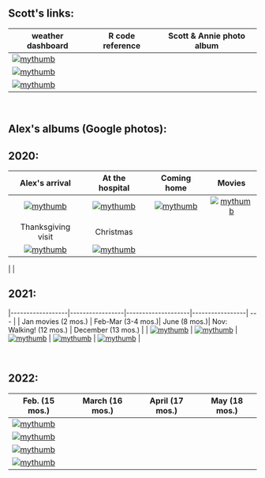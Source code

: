 <br>

## Scott's links:

| weather dashboard | R code reference | Scott & Annie photo album  |
|-----|-----|-----|
| [![mythumb](assets/weather%20icon.png "Weather dashboard")](docs/SRM_weather7.html)  | 
[![mythumb](assets/code.png "SRM code")](docs/SRM_code.html)    | 
[![mythumb](images/Scott%20n%20Annie%20thm.jpg "Scott & Annie 2020")](https://photos.app.goo.gl/Lyh4CcWdFuuiufuv5)    |

<br>

## Alex's albums (Google photos):

## 2020:

| Alex's arrival |   At the hospital    | Coming home  | Movies    |
|:-----------------:|:----------------:|:------------------:|:------------------:|
| [![mythumb](images/introducing-alex-galen-marion_thm.jpg "Birthday")](https://photos.app.goo.gl/UsbqoToZ5JBLwnLX9) |   [![mythumb](images/hospital_thm.jpg "At the hospital")](https://photos.app.goo.gl/Msw5y5udBryZNi338)   | [![mythumb](images/coming%20home%202%20thm.jpg "Coming home")](https://photos.app.goo.gl/KvWUrYm67uxNgAHp7) | [![mythumb](images/movies_thm.jpg "Movies")](https://photos.app.goo.gl/4mnHxyz3WaqjsbZn9) |
|   |   |   |   |
| Thanksgiving visit| Christmas |    |    |   
| [![mythumb](images/thanskgiving%20thm.jpg "Thanksgiving")](https://photos.app.goo.gl/9DxJhFJFUpnhJAe86)       | [![mythumb](images/christmas%20thm2.jpg "First Christmas")](https://photos.app.goo.gl/rDrpdgzfQ8Rj3SrD6) |
|
|                                                              

## 2021:

|------------------|-----------------|--------------------|-----------------| --- |
| Jan movies (2 mos.) | Feb-Mar (3-4 mos.)| June (8 mos.)| Nov: Walking! (12 mos.) | December (13 mos.) |
| [![mythumb](images/Jan%20movies%20thm.jpg "Movies from Jan 2021")](https://photos.app.goo.gl/Li67ZVJuo2Hgy5Gn6) | [![mythumb](images/3-4%20mos%20thm.jpg "3-4 mos")](https://photos.app.goo.gl/snuXCZF9zKHdtegE9) | [![mythumb](images/pre-crawling%20thm.jpg "last of the pre-crawling era")](https://photos.app.goo.gl/a3Ltsy1xZ3wZJPWH9) | [![mythumb](images/walking%20thm.jpg "Walking!!")](https://photos.app.goo.gl/SK3Sv5So67rF2tHn7) |
[![mythumb](images/snow%2021%20thm.jpg "Christmas etc.")](https://photos.app.goo.gl/AV1g4iXsNHVq6JyH9) |



<br>

## 2022:

| Feb. (15 mos.) | March (16 mos.)| April (17 mos.)| May (18 mos.) |
|---|---|---|---|
| [![mythumb](images/Feb_22_thm.jpg "Feb 2022")](https://photos.app.goo.gl/CezHX9BcY8BuRn1M9) | 
[![mythumb](images/March_22_thm.jpg "March 2022")](https://photos.app.goo.gl/Qw4DHUQhB8cQ34Qp9) |
[![mythumb](images/Apr_22_thm.jpg "April 2022")](https://photos.app.goo.gl/6VsoFErA5ABAhpYe9) |
[![mythumb](images/May_22_thm.jpg "May 2022")](https://photos.app.goo.gl/6VsoFErA5ABAhpYe9) |



<br><br><br><br>
